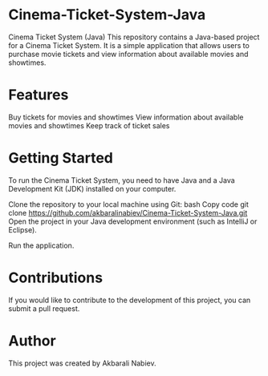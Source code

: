 # Cinema-Ticket-System-Java
Cinema Ticket System (Java)
This repository contains a Java-based project for a Cinema Ticket System. It is a simple application that allows users to purchase movie tickets and view information about available movies and showtimes.

# Features
Buy tickets for movies and showtimes
View information about available movies and showtimes
Keep track of ticket sales

# Getting Started
To run the Cinema Ticket System, you need to have Java and a Java Development Kit (JDK) installed on your computer.

Clone the repository to your local machine using Git:
bash
Copy code
git clone https://github.com/akbaralinabiev/Cinema-Ticket-System-Java.git
Open the project in your Java development environment (such as IntelliJ or Eclipse).

Run the application.

# Contributions
If you would like to contribute to the development of this project, you can submit a pull request.

# Author

This project was created by Akbarali Nabiev.
